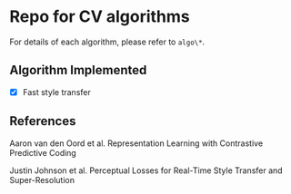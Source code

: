 # Repo for CV algorithms

For details of each algorithm, please refer to `algo\*`.

## Algorithm Implemented

- [x] Fast style transfer

## References

Aaron van den Oord et al. Representation Learning with Contrastive Predictive Coding

Justin Johnson et al. Perceptual Losses for Real-Time Style Transfer and Super-Resolution
 
